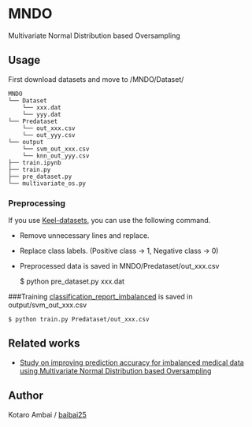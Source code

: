 # MNDO
Multivariate Normal Distribution based Oversampling

## Usage

First download datasets and move to /MNDO/Dataset/

    MNDO
    └── Dataset
        └── xxx.dat
        └── yyy.dat
    └── Predataset
        └── out_xxx.csv
        └── out_yyy.csv
    └── output
        └── svm_out_xxx.csv
        └── knn_out_yyy.csv        
    ├── train.ipynb
    ├── train.py
    ├── pre_dataset.py
    └── multivariate_os.py 

### Preprocessing
If you use [Keel-datasets](http://sci2s.ugr.es/keel/datasets.php), you can use the following command.
+ Remove unnecessary lines and replace.
+ Replace class labels. (Positive class -> 1, Negative class -> 0)
+ Preprocessed data is saved in MNDO/Predataset/out_xxx.csv

    $ python pre_dataset.py xxx.dat

###Training
[classification_report_imbalanced](http://contrib.scikit-learn.org/imbalanced-learn/stable/generated/imblearn.metrics.classification_report_imbalanced.html) is saved in output/svm_out_xxx.csv
    
    $ python train.py Predataset/out_xxx.csv

## Related works
- [Study on improving prediction accuracy for imbalanced medical data using Multivariate Normal Distribution based Oversampling](http://sotsuron.sd.soft.iwate-pu.ac.jp/images/sotsuron/PDF/0312014015_20180111111148_0312014015.pdf)

## Author
Kotaro Ambai / [baibai25](https://github.com/baibai25)
